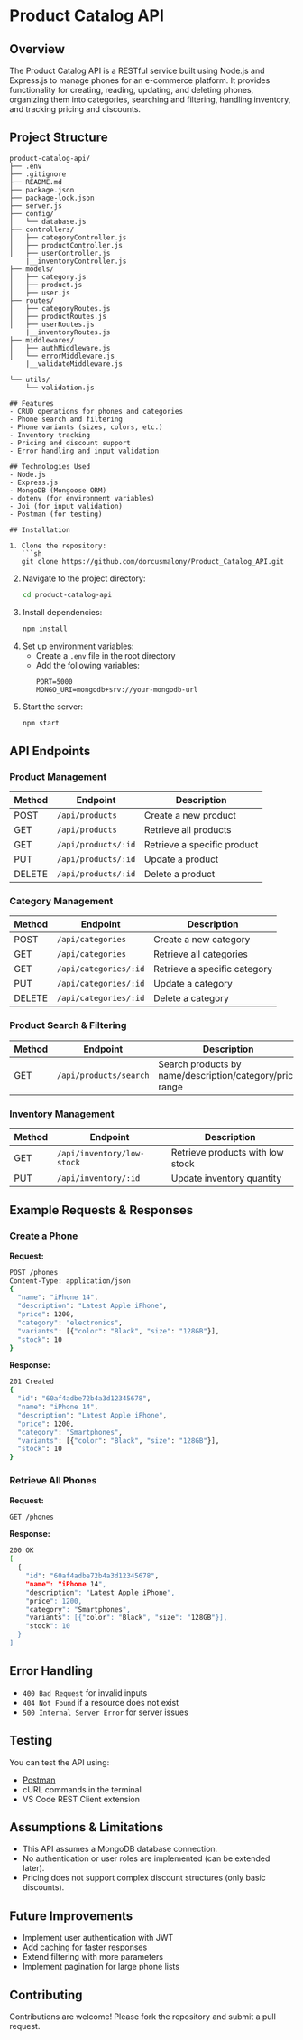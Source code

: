 # Product Catalog API

## Overview
The Product Catalog API is a RESTful service built using Node.js and Express.js to manage phones for an e-commerce platform. It provides functionality for creating, reading, updating, and deleting phones, organizing them into categories, searching and filtering, handling inventory, and tracking pricing and discounts.
## Project Structure


```text
product-catalog-api/
├── .env
├── .gitignore
├── README.md
├── package.json
├── package-lock.json
├── server.js
├── config/
│   └── database.js
├── controllers/
│   ├── categoryController.js
│   ├── productController.js
│   ├── userController.js
    |__inventoryController.js
├── models/
│   ├── category.js
│   ├── product.js
│   ├── user.js
├── routes/
│   ├── categoryRoutes.js
│   ├── productRoutes.js
│   ├── userRoutes.js
    |__inventoryRoutes.js
├── middlewares/
│   ├── authMiddleware.js
│   └── errorMiddleware.js
    |__validateMiddleware.js

└── utils/
    └── validation.js

## Features
- CRUD operations for phones and categories
- Phone search and filtering
- Phone variants (sizes, colors, etc.)
- Inventory tracking
- Pricing and discount support
- Error handling and input validation

## Technologies Used
- Node.js
- Express.js
- MongoDB (Mongoose ORM)
- dotenv (for environment variables)
- Joi (for input validation)
- Postman (for testing)

## Installation

1. Clone the repository:
   ```sh
   git clone https://github.com/dorcusmalony/Product_Catalog_API.git
   ```
2. Navigate to the project directory:
   ```sh
   cd product-catalog-api
   ```
3. Install dependencies:
   ```sh
   npm install
   ```
4. Set up environment variables:
   - Create a `.env` file in the root directory
   - Add the following variables:
     ```env
     PORT=5000
     MONGO_URI=mongodb+srv://your-mongodb-url
     ```
5. Start the server:
   ```sh
   npm start
   ```

## API Endpoints


### Product Management
| Method | Endpoint          | Description                      |
|--------|------------------|----------------------------------|
| POST   | `/api/products`      | Create a new product            |
| GET    | `/api/products`      | Retrieve all products           |
| GET    | `/api/products/:id`  | Retrieve a specific product     |
| PUT    | `/api/products/:id`  | Update a product                |
| DELETE | `/api/products/:id`  | Delete a product                |

### Category Management
| Method | Endpoint         | Description                      |
|--------|-----------------|----------------------------------|
| POST   | `/api/categories`   | Create a new category           |
| GET    | `/api/categories`   | Retrieve all categories         |
| GET    | `/api/categories/:id` | Retrieve a specific category   |
| PUT    | `/api/categories/:id` | Update a category              |
| DELETE | `/api/categories/:id` | Delete a category              |

### Product Search & Filtering
| Method | Endpoint          | Description                              |
|--------|------------------|------------------------------------------|
| GET    | `/api/products/search` | Search products by name/description/category/price range |

### Inventory Management
| Method | Endpoint              | Description                              |
|--------|----------------------|------------------------------------------|
| GET    | `/api/inventory/low-stock` | Retrieve products with low stock       |
| PUT    | `/api/inventory/:id`      | Update inventory quantity              |

## Example Requests & Responses

### Create a Phone
**Request:**
```sh
POST /phones
Content-Type: application/json
{
  "name": "iPhone 14",
  "description": "Latest Apple iPhone",
  "price": 1200,
  "category": "electronics",
  "variants": [{"color": "Black", "size": "128GB"}],
  "stock": 10
}
```

**Response:**
```sh
201 Created
{
  "id": "60af4adbe72b4a3d12345678",
  "name": "iPhone 14",
  "description": "Latest Apple iPhone",
  "price": 1200,
  "category": "Smartphones",
  "variants": [{"color": "Black", "size": "128GB"}],
  "stock": 10
}
```

### Retrieve All Phones
**Request:**
```sh
GET /phones
```

**Response:**
```sh
200 OK
[
  {
    "id": "60af4adbe72b4a3d12345678",
    "name": "iPhone 14",
    "description": "Latest Apple iPhone",
    "price": 1200,
    "category": "Smartphones",
    "variants": [{"color": "Black", "size": "128GB"}],
    "stock": 10
  }
]
```



## Error Handling
- `400 Bad Request` for invalid inputs
- `404 Not Found` if a resource does not exist
- `500 Internal Server Error` for server issues

## Testing
You can test the API using:
- [Postman](https://www.postman.com/)
- cURL commands in the terminal
- VS Code REST Client extension

## Assumptions & Limitations
- This API assumes a MongoDB database connection.
- No authentication or user roles are implemented (can be extended later).
- Pricing does not support complex discount structures (only basic discounts).

## Future Improvements
- Implement user authentication with JWT
- Add caching for faster responses
- Extend filtering with more parameters
- Implement pagination for large phone lists

## Contributing
Contributions are welcome! Please fork the repository and submit a pull request.
   
